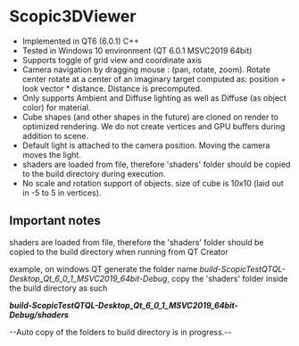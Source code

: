 # Scopic3DViewer

- Implemented in QT6 (6.0.1) C++
- Tested in Windows 10 environment (QT 6.0.1 MSVC2019 64bit)
- Supports toggle of grid view and coordinate axis
- Camera navigation by dragging mouse : (pan, rotate, zoom). Rotate center rotate at a center of an imaginary target computed as: position + look vector * distance. Distance is precomputed.
- Only supports Ambient and Diffuse lighting as well as Diffuse (as object color) for material.
- Cube shapes (and other shapes in the future) are cloned on render to optimized rendering. We do not create vertices and GPU buffers during addition to scene.
- Default light is attached to the camera position. Moving the camera moves the light.
- shaders are loaded from file, therefore 'shaders' folder should be copied to the build directory during execution.
- No scale and rotation support of objects. size of cube is 10x10 (laid out in -5 to 5 in vertices).

## Important notes
shaders are loaded from file, therefore the 'shaders' folder should be copied to the build directory when running from QT Creator

example, on windows QT generate the folder name *build-ScopicTestQTQL-Desktop_Qt_6_0_1_MSVC2019_64bit-Debug*, copy the 'shaders' folder inside the build directory as such

***build-ScopicTestQTQL-Desktop_Qt_6_0_1_MSVC2019_64bit-Debug/shaders***

--Auto copy of the folders to build directory is in progress.--
